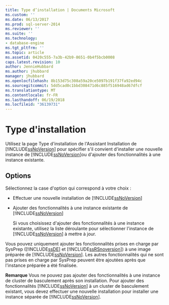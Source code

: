 ```yaml
---
title: Type d’installation | Documents Microsoft
ms.custom: ''
ms.date: 06/13/2017
ms.prod: sql-server-2014
ms.reviewer: ''
ms.suite: ''
ms.technology:
- database-engine
ms.tgt_pltfrm: ''
ms.topic: article
ms.assetid: 0420c555-7a3b-42b9-8651-0b4f5bcb0008
caps.latest.revision: 10
author: JennieHubbard
ms.author: jhubbard
manager: jhubbard
ms.openlocfilehash: 8b153d75c308a59a20ce5097b191f37fa92ed94c
ms.sourcegitcommit: 5dd5cad0c1bbd308471d6c885f516948ad67dfcf
ms.translationtype: MT
ms.contentlocale: fr-FR
ms.lasthandoff: 06/19/2018
ms.locfileid: "36139731"
---
```

# <a name="installation-type"></a>Type d'installation
  Utilisez la page Type d'installation de l'Assistant Installation de [!INCLUDE[ssNoVersion](../../includes/ssnoversion-md.md)] pour spécifier s'il convient d'installer une nouvelle instance de [!INCLUDE[ssNoVersion](../../includes/ssnoversion-md.md)]ou d'ajouter des fonctionnalités à une instance existante.  
  
## <a name="options"></a>Options  
 Sélectionnez la case d'option qui correspond à votre choix :  
  
-   Effectuer une nouvelle installation de [!INCLUDE[ssNoVersion](../../includes/ssnoversion-md.md)]  
  
-   Ajouter des fonctionnalités à une instance existante de [!INCLUDE[ssNoVersion](../../includes/ssnoversion-md.md)]  
  
     Si vous choisissez d'ajouter des fonctionnalités à une instance existante, utilisez la liste déroulante pour sélectionner l'instance de [!INCLUDE[ssNoVersion](../../includes/ssnoversion-md.md)] à mettre à jour.  
  
 Vous pouvez uniquement ajouter les fonctionnalités prises en charge par SysPrep ([!INCLUDE[ssDE](../../includes/ssde-md.md)] et [!INCLUDE[ssRSnoversion](../../includes/ssrsnoversion-md.md)]) à une image préparée de [!INCLUDE[ssNoVersion](../../includes/ssnoversion-md.md)]. Les autres fonctionnalités qui ne sont pas prises en charge par SysPrep peuvent être ajoutées après que l'instance préparée a été finalisée.  
  
 **Remarque** Vous ne pouvez pas ajouter des fonctionnalités à une instance de cluster de basculement après son installation. Pour ajouter des fonctionnalités [!INCLUDE[ssNoVersion](../../includes/ssnoversion-md.md)] à un cluster de basculement existant, vous devez effectuer une nouvelle installation pour installer une instance séparée de [!INCLUDE[ssNoVersion](../../includes/ssnoversion-md.md)].  
  
  